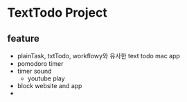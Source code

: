 # TextTodo Project

## feature
- plainTask, txtTodo, workflowy와 유사한 text todo mac app
- pomodoro timer 
- timer sound
   - youtube play
- block website and app 
- 